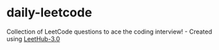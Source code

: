 # daily-leetcode
Collection of LeetCode questions to ace the coding interview! - Created using [LeetHub-3.0](https://github.com/raphaelheinz/LeetHub-3.0)
